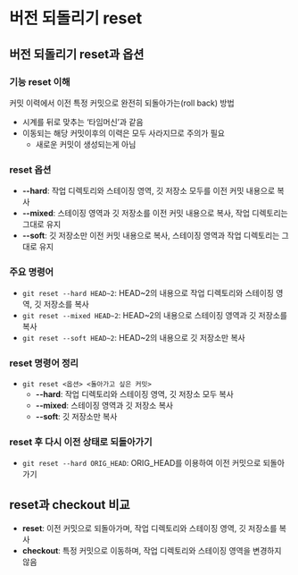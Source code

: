 # 버전 되돌리기 reset



## 버전 되돌리기 reset과 옵션
### 기능 reset 이해
커밋 이력에서 이전 특정 커밋으로 완전히 되돌아가는(roll back) 방법
- 시계를 뒤로 맞추는 ‘타임머신’과 같음
- 이동되는 해당 커밋이후의 이력은 모두 사라지므로 주의가 필요
  - 새로운 커밋이 생성되는게 아님

### reset 옵션
- **--hard**: 작업 디렉토리와 스테이징 영역, 깃 저장소 모두를 이전 커밋 내용으로 복사
- **--mixed**: 스테이징 영역과 깃 저장소를 이전 커밋 내용으로 복사, 작업 디렉토리는 그대로 유지
- **--soft**: 깃 저장소만 이전 커밋 내용으로 복사, 스테이징 영역과 작업 디렉토리는 그대로 유지

### 주요 명령어
- `git reset --hard HEAD~2`: HEAD~2의 내용으로 작업 디렉토리와 스테이징 영역, 깃 저장소를 복사
- `git reset --mixed HEAD~2`: HEAD~2의 내용으로 스테이징 영역과 깃 저장소를 복사
- `git reset --soft HEAD~2`: HEAD~2의 내용으로 깃 저장소만 복사

### reset 명령어 정리
- `git reset <옵션> <돌아가고 싶은 커밋>`
  - **--hard**: 작업 디렉토리와 스테이징 영역, 깃 저장소 모두 복사
  - **--mixed**: 스테이징 영역과 깃 저장소 복사
  - **--soft**: 깃 저장소만 복사


### reset 후 다시 이전 상태로 되돌아가기
- `git reset --hard ORIG_HEAD`: ORIG_HEAD를 이용하여 이전 커밋으로 되돌아가기


## reset과 checkout 비교
- **reset**: 이전 커밋으로 되돌아가며, 작업 디렉토리와 스테이징 영역, 깃 저장소를 복사
- **checkout**: 특정 커밋으로 이동하며, 작업 디렉토리와 스테이징 영역을 변경하지 않음


